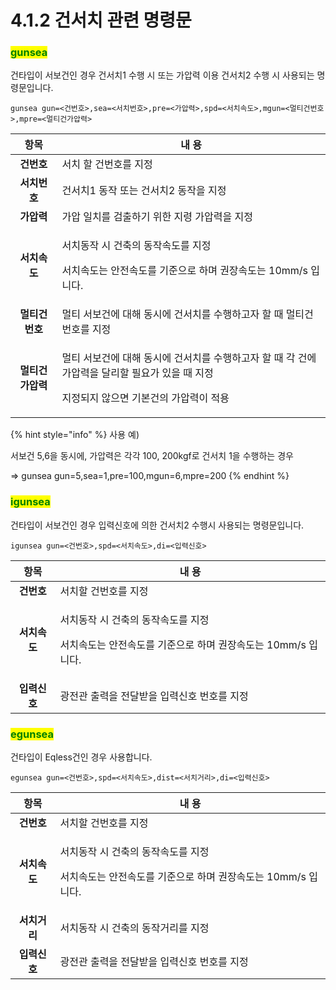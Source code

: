 # 4.1.2 건서치 관련 명령문

### <mark style="color:green;">gunsea</mark>

건타입이 서보건인 경우 건서치1 수행 시 또는 가압력 이용 건서치2 수행 시 사용되는 명령문입니다.

```
gunsea gun=<건번호>,sea=<서치번호>,pre=<가압력>,spd=<서치속도>,mgun=<멀티건번호>,mpre=<멀티건가압력>
```

|   **항목**   |                                      **내           용**                                     |
| :--------: | ------------------------------------------------------------------------------------------ |
|   **건번호**  | 서치 할 건번호를 지정                                                                               |
|  **서치번호**  | 건서치1 동작 또는 건서치2 동작을 지정                                                                     |
|   **가압력**  | 가압 일치를 검출하기 위한 지령 가압력을 지정                                                                  |
|  **서치속도**  | <p>서치동작 시 건축의 동작속도를 지정</p><p>서치속도는 안전속도를 기준으로 하며 권장속도는 10mm/s 입니다.</p>                     |
|  **멀티건번호** | 멀티 서보건에 대해 동시에 건서치를 수행하고자 할 때 멀티건 번호를 지정                                                   |
| **멀티건가압력** | <p>멀티 서보건에 대해 동시에 건서치를 수행하고자 할 때 각 건에 가압력을 달리할 필요가 있을 때 지정</p><p>지정되지 않으면 기본건의 가압력이 적용</p> |

{% hint style="info" %}
사용 예)

서보건 5,6을 동시에, 가압력은 각각 100, 200kgf로 건서치 1을 수행하는 경우

\=> gunsea gun=5,sea=1,pre=100,mgun=6,mpre=200
{% endhint %}

### <mark style="color:green;">igunsea</mark>

건타입이 서보건인 경우 입력신호에 의한 건서치2 수행시 사용되는 명령문입니다.

```
igunsea gun=<건번호>,spd=<서치속도>,di=<입력신호>
```

|  **항목**  |                                      **내           용**                 |
| :------: | ---------------------------------------------------------------------- |
|  **건번호** | 서치할 건번호를 지정                                                            |
| **서치속도** | <p>서치동작 시 건축의 동작속도를 지정</p><p>서치속도는 안전속도를 기준으로 하며 권장속도는 10mm/s 입니다.</p> |
| **입력신호** | 광전관 출력을 전달받을 입력신호 번호를 지정                                               |

### <mark style="color:green;">egunsea</mark>

건타입이 Eqless건인 경우 사용합니다.

```
egunsea gun=<건번호>,spd=<서치속도>,dist=<서치거리>,di=<입력신호>
```

|  **항목**  |                                      **내           용**                 |
| :------: | ---------------------------------------------------------------------- |
|  **건번호** | 서치할 건번호를 지정                                                            |
| **서치속도** | <p>서치동작 시 건축의 동작속도를 지정</p><p>서치속도는 안전속도를 기준으로 하며 권장속도는 10mm/s 입니다.</p> |
| **서치거리** | 서치동작 시 건축의 동작거리를 지정                                                    |
| **입력신호** | 광전관 출력을 전달받을 입력신호 번호를 지정                                               |
